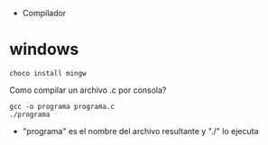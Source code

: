- Compilador
# windows
```shell
choco install mingw
```
Como compilar un archivo .c por consola?
```shell
gcc -o programa programa.c
./programa
```
- "programa" es el nombre del archivo resultante y "./" lo ejecuta 